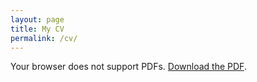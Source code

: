 ```yaml
---
layout: page
title: My CV
permalink: /cv/
---
```


<object data="/Academic_CV_April2025.pdf" type="application/pdf" width="100%" height="800px">
    <p>Your browser does not support PDFs.
    <a href="/Academic_CV_April2025.pdf.pdf">Download the PDF</a>.</p>
</object>

